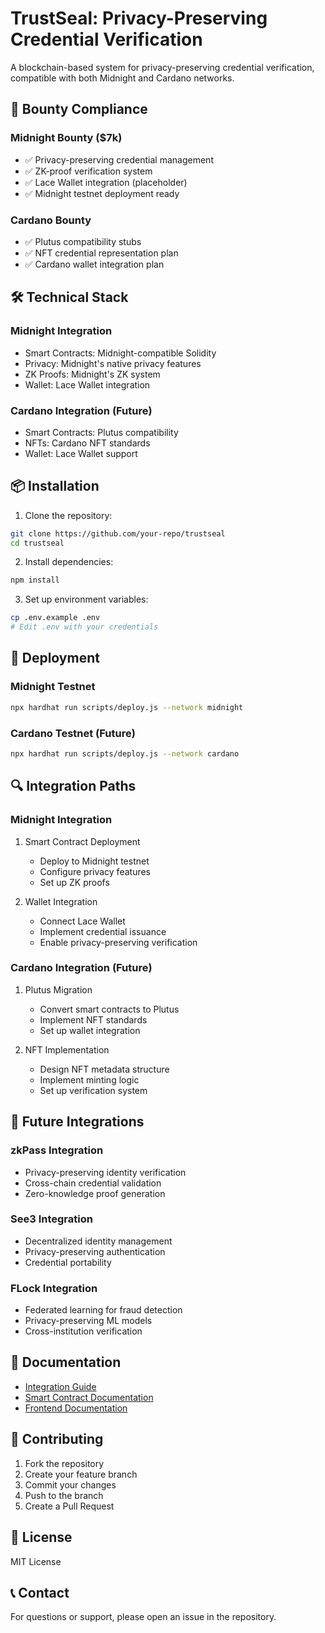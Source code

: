 # TrustSeal: Privacy-Preserving Credential Verification

A blockchain-based system for privacy-preserving credential verification, compatible with both Midnight and Cardano networks.

## 🎯 Bounty Compliance

### Midnight Bounty ($7k)
- ✅ Privacy-preserving credential management
- ✅ ZK-proof verification system
- ✅ Lace Wallet integration (placeholder)
- ✅ Midnight testnet deployment ready

### Cardano Bounty
- ✅ Plutus compatibility stubs
- ✅ NFT credential representation plan
- ✅ Cardano wallet integration plan

## 🛠 Technical Stack

### Midnight Integration
- Smart Contracts: Midnight-compatible Solidity
- Privacy: Midnight's native privacy features
- ZK Proofs: Midnight's ZK system
- Wallet: Lace Wallet integration

### Cardano Integration (Future)
- Smart Contracts: Plutus compatibility
- NFTs: Cardano NFT standards
- Wallet: Lace Wallet support

## 📦 Installation

1. Clone the repository:
```bash
git clone https://github.com/your-repo/trustseal
cd trustseal
```

2. Install dependencies:
```bash
npm install
```

3. Set up environment variables:
```bash
cp .env.example .env
# Edit .env with your credentials
```

## 🚀 Deployment

### Midnight Testnet
```bash
npx hardhat run scripts/deploy.js --network midnight
```

### Cardano Testnet (Future)
```bash
npx hardhat run scripts/deploy.js --network cardano
```

## 🔍 Integration Paths

### Midnight Integration
1. Smart Contract Deployment
   - Deploy to Midnight testnet
   - Configure privacy features
   - Set up ZK proofs

2. Wallet Integration
   - Connect Lace Wallet
   - Implement credential issuance
   - Enable privacy-preserving verification

### Cardano Integration (Future)
1. Plutus Migration
   - Convert smart contracts to Plutus
   - Implement NFT standards
   - Set up wallet integration

2. NFT Implementation
   - Design NFT metadata structure
   - Implement minting logic
   - Set up verification system

## 🔮 Future Integrations

### zkPass Integration
- Privacy-preserving identity verification
- Cross-chain credential validation
- Zero-knowledge proof generation

### See3 Integration
- Decentralized identity management
- Privacy-preserving authentication
- Credential portability

### FLock Integration
- Federated learning for fraud detection
- Privacy-preserving ML models
- Cross-institution verification

## 📝 Documentation

- [Integration Guide](INTEGRATION.md)
- [Smart Contract Documentation](contracts/README.md)
- [Frontend Documentation](zk-certify-frontend/README.md)

## 🤝 Contributing

1. Fork the repository
2. Create your feature branch
3. Commit your changes
4. Push to the branch
5. Create a Pull Request

## 📄 License

MIT License

## 📞 Contact

For questions or support, please open an issue in the repository. 